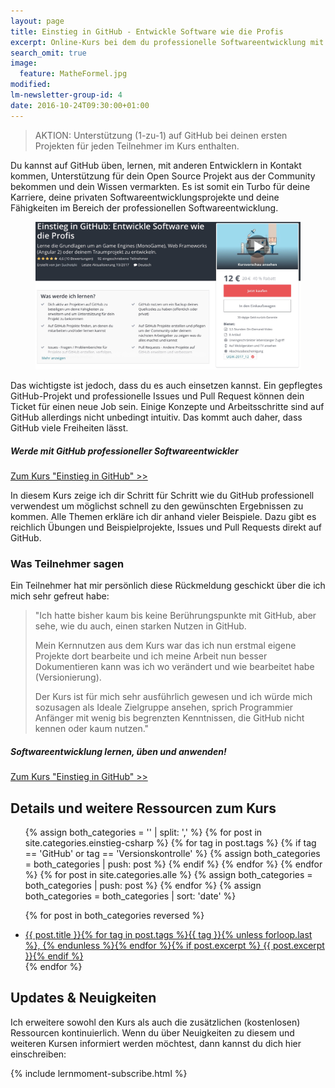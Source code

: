 ```yaml
---
layout: page
title: Einstieg in GitHub - Entwickle Software wie die Profis
excerpt: Online-Kurs bei dem du professionelle Softwareentwicklung mit Visual Studio und GitHub lernst.
search_omit: true
image:
  feature: MatheFormel.jpg
modified:
lm-newsletter-group-id: 4
date: 2016-10-24T09:30:00+01:00
---
```


 > AKTION: Unterstützung (1-zu-1) auf GitHub bei deinen ersten Projekten für jeden Teilnehmer im Kurs enthalten.

Du kannst auf GitHub üben, lernen, mit anderen Entwicklern in Kontakt kommen, Unterstützung für dein Open Source Projekt aus der Community bekommen und dein Wissen vermarkten. Es ist somit ein Turbo für deine Karriere, deine privaten Softwareentwicklungsprojekte und deine Fähigkeiten im Bereich der professionellen Softwareentwicklung.

<figure>
	<a href="https://www.udemy.com/github-fuer-entwickler/?referralCode=D2FD5CBAC0A15B17A09E" target="_blank"><img src="/images/UGiHuK_LandingPage_Rabatt.jpg" alt="image"></a>
</figure>

Das wichtigste ist jedoch, dass du es auch einsetzen kannst. Ein gepflegtes GitHub-Projekt und professionelle Issues und Pull Request können dein Ticket für einen neue Job sein. Einige Konzepte und Arbeitsschritte sind auf GitHub allerdings nicht unbedingt intuitiv. Das kommt auch daher, dass GitHub viele Freiheiten lässt.

<div class="subscribe-notice">
<h5>Werde mit GitHub professioneller Softwareentwickler</h5>
<a markdown="0" href="https://www.udemy.com/github-fuer-entwickler/?referralCode=D2FD5CBAC0A15B17A09E" class="notice-button">Zum Kurs "Einstieg in GitHub" >></a>
</div>

In diesem Kurs zeige ich dir Schritt für Schritt wie du GitHub professionell verwendest um möglichst schnell zu den gewünschten Ergebnissen zu kommen. Alle Themen erkläre ich dir anhand vieler Beispiele. Dazu gibt es reichlich Übungen und Beispielprojekte, Issues und Pull Requests direkt auf GitHub.

### Was Teilnehmer sagen

Ein Teilnehmer hat mir persönlich diese Rückmeldung geschickt über die ich mich sehr gefreut habe:

> "Ich hatte bisher kaum bis keine Berührungspunkte mit GitHub, aber sehe, wie du auch, einen starken Nutzen in GitHub.
>
> Mein Kernnutzen aus dem Kurs war das ich nun erstmal eigene Projekte dort bearbeite und ich meine Arbeit nun besser Dokumentieren kann was ich wo verändert und wie bearbeitet habe (Versionierung).
>
> Der Kurs ist für mich sehr ausführlich gewesen und ich würde mich sozusagen als Ideale Zielgruppe ansehen, sprich Programmier Anfänger mit wenig bis begrenzten Kenntnissen, die GitHub nicht kennen oder kaum nutzen."

<div class="subscribe-notice">
<h5>Softwareentwicklung lernen, üben und anwenden!</h5>
<a markdown="0" href="https://www.udemy.com/github-fuer-entwickler/?referralCode=D2FD5CBAC0A15B17A09E" class="notice-button">Zum Kurs "Einstieg in GitHub" >></a>
</div>

## Details und weitere Ressourcen zum Kurs

<ul class="post-list">
<!-- Create empty arrays -->
{% assign both_categories = '' | split: ',' %}
<!-- Push to both_categories -->
{% for post in site.categories.einstieg-csharp %}
  {% for tag in post.tags  %}
    {% if tag == 'GitHub' or tag == 'Versionskontrolle' %}
      {% assign both_categories = both_categories | push: post %}
    {% endif %}
  {% endfor %}
{% endfor %}
{% for post in site.categories.alle %}
  {% assign both_categories = both_categories | push: post %}
{% endfor %}
{% assign both_categories = both_categories | sort: 'date' %}

{% for post in both_categories reversed %} 
  <li><article><a href="{{ site.url }}{{ post.url }}">{{ post.title }}<span class="entry-date">{% for tag in post.tags %}{{ tag }}{% unless forloop.last %}, {% endunless %}{% endfor %}</span>{% if post.excerpt %} <span class="excerpt">{{ post.excerpt }}</span>{% endif %}</a></article></li>
{% endfor %}
</ul>

## Updates & Neuigkeiten

Ich erweitere sowohl den Kurs als auch die zusätzlichen (kostenlosen) Ressourcen kontinuierlich. Wenn du über Neuigkeiten zu diesem und weiteren Kursen informiert werden möchtest, dann kannst du dich hier einschreiben:

<div class="subscribe-notice">
	{% include lernmoment-subscribe.html %}
</div>

